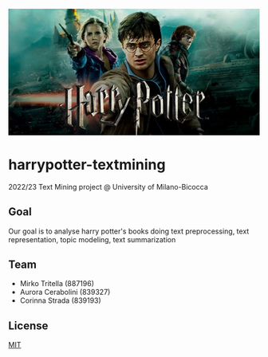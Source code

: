 ![harrypotter-textmining](./logos/logo.png)

# harrypotter-textmining
2022/23 Text Mining project @ University of Milano-Bicocca

## Goal 
Our goal is to analyse harry potter's books doing text preprocessing, text representation, topic modeling, text summarization 

## Team
* Mirko Tritella (887196)
* Aurora Cerabolini (839327)
* Corinna Strada (839193)

## License
[MIT](https://choosealicense.com/licenses/mit/)
